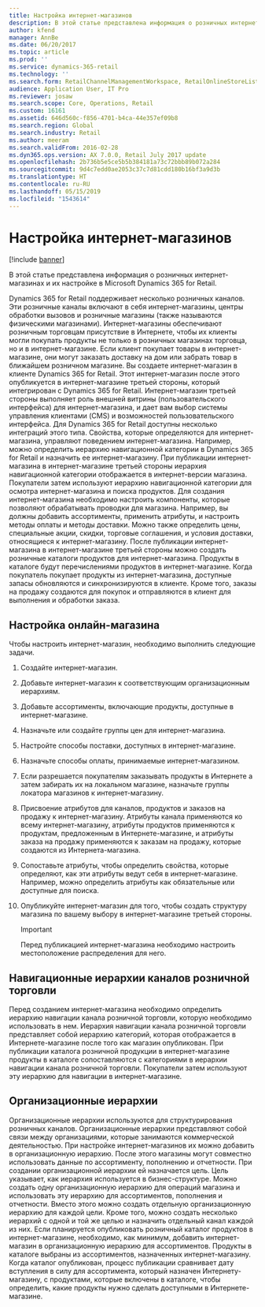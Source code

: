 ```yaml
---
title: Настройка интернет-магазинов
description: В этой статье представлена информация о розничных интернет-магазинах и их настройке в Microsoft Dynamics 365 for Retail.
author: kfend
manager: AnnBe
ms.date: 06/20/2017
ms.topic: article
ms.prod: ''
ms.service: dynamics-365-retail
ms.technology: ''
ms.search.form: RetailChannelManagementWorkspace, RetailOnlineStoreList
audience: Application User, IT Pro
ms.reviewer: josaw
ms.search.scope: Core, Operations, Retail
ms.custom: 16161
ms.assetid: 646d560c-f856-4701-b4ca-44e357ef09b8
ms.search.region: Global
ms.search.industry: Retail
ms.author: meeram
ms.search.validFrom: 2016-02-28
ms.dyn365.ops.version: AX 7.0.0, Retail July 2017 update
ms.openlocfilehash: 2b736b5e5ce5b5b384181a73c72bbb89b072a284
ms.sourcegitcommit: 9d4c7edd0ae2053c37c7d81cdd180b16bf3a9d3b
ms.translationtype: HT
ms.contentlocale: ru-RU
ms.lasthandoff: 05/15/2019
ms.locfileid: "1543614"
---
```

# <a name="set-up-online-stores"></a>Настройка интернет-магазинов

[!include [banner](includes/banner.md)]

В этой статье представлена информация о розничных интернет-магазинах и их настройке в Microsoft Dynamics 365 for Retail.

Dynamics 365 for Retail поддерживает несколько розничных каналов. Эти розничные каналы включают в себя интернет-магазины, центры обработки вызовов и розничные магазины (также называются физическими магазинами). Интернет-магазины обеспечивают розничным торговцам присутствие в Интернете, чтобы их клиенты могли покупать продукты не только в розничных магазинах торговца, но и в интернет-магазине. Если клиент покупает товары в интернет-магазине, они могут заказать доставку на дом или забрать товар в ближайшем розничном магазине. Вы создаете интернет-магазин в клиенте Dynamics 365 for Retail. Этот интернет-магазин после этого опубликуется в интернет-магазине третьей стороны, который интегрирован с Dynamics 365 for Retail. Интернет-магазин третьей стороны выполняет роль внешней витрины (пользовательского интерфейса) для интернет-магазина, и дает вам выбор системы управления клиентами (CMS) и возможностей пользовательского интерфейса. Для Dynamics 365 for Retail доступны несколько интеграций этого типа. Свойства, которые определяются для интернет-магазина, управляют поведением интернет-магазина. Например, можно определить иерархию навигационной категории в Dynamics 365 for Retail и назначить ее интернет-магазину. При публикации интернет-магазина в интернет-магазине третьей стороны иерархия навигационной категории отображается в интернет-версии магазина. Покупатели затем используют иерархию навигационной категории для осмотра интернет-магазина и поиска продуктов. Для создания интернет-магазина необходимо настроить компоненты, которые позволяют обрабатывать проводки для магазина. Например, вы должны добавить ассортименты, применить атрибуты, и настроить методы оплаты и методы доставки. Можно также определить цены, специальные акции, скидки, торговые соглашения, и условия доставки, относящиеся к интернет-магазину. После публикации интернет-магазина в интернет-магазине третьей стороны можно создать розничные каталоги продуктов для интернет-магазина. Продукты в каталоге будут перечислениями продуктов в интернет-магазине. Когда покупатель покупает продукты из интернет-магазина, доступные запасы обновляются и синхронизируются в клиенте. Кроме того, заказы на продажу создаются для покупок и отправляются в клиент для выполнения и обработки заказа.

## <a name="set-up-an-online-store"></a>Настройка онлайн-магазина

Чтобы настроить интернет-магазин, необходимо выполнить следующие задачи.

1. Создайте интернет-магазин.
2. Добавьте интернет-магазин к соответствующим организационным иерархиям.
3. Добавьте ассортименты, включающие продукты, доступные в интернет-магазине.
4. Назначьте или создайте группы цен для интернет-магазина.
5. Настройте способы поставки, доступных в интернет-магазине.
6. Назначьте способы оплаты, принимаемые интернет-магазином.
7. Если разрешается покупателям заказывать продукты в Интернете а затем забирать их на локальном магазине, назначьте группы локатора магазинов к интернет-магазину.
8. Присвоение атрибутов для каналов, продуктов и заказов на продажу к интернет-магазину. Атрибуты канала применяются ко всему интернет-магазину, атрибуты продуктов применяются к продуктам, предложенным в Интернете-магазине, и атрибуты заказа на продажу применяются к заказам на продажу, которые создаются из Интернета-магазина.
9. Сопоставьте атрибуты, чтобы определить свойства, которые определяют, как эти атрибуты ведут себя в интернет-магазине. Например, можно определить атрибуты как обязательные или доступные для поиска.
10. Опубликуйте интернет-магазин для того, чтобы создать структуру магазина по вашему выбору в интернет-магазине третьей стороны.

    > [!IMPORTANT]
    > Перед публикацией интернет-магазина необходимо настроить местоположение распределения для него.

## <a name="retail-channel-navigation-hierarchies"></a>Навигационные иерархии каналов розничной торговли

Перед созданием интернет-магазина необходимо определить иерархию навигации канала розничной торговли, которую необходимо использовать в нем. Иерархия навигации канала розничной торговли представляет собой иерархию категорий, которая отображается в Интернете-магазине после того как магазин опубликован. При публикации каталога розничной продукции в интернет-магазине продукты в каталоге сопоставляются с категориями в иерархии навигации канала розничной торговли. Покупатели затем используют эту иерархию для навигации в интернет-магазине.

## <a name="organization-hierarchies"></a>Организационные иерархии

Организационные иерархии используются для структурирования розничных каналов. Организационные иерархии представляют собой связи между организациями, которые занимаются коммерческой деятельностью. При настройке интернет-магазинов их можно добавить в организационную иерархию. После этого магазины могут совместно использовать данные по ассортименту, пополнению и отчетности. При создании организационной иерархии ей назначается цель. Цель указывает, как иерархия используется в бизнес-структуре. Можно создать одну организационную иерархию для операций магазина и использовать эту иерархию для ассортиментов, пополнения и отчетности. Вместо этого можно создать отдельную организационную иерархию для каждой цели. Кроме того, можно создать несколько иерархий с одной и той же целью и назначить отдельный канал каждой из них. Если планируется опубликовать розничный каталог продуктов в интернет-магазине, необходимо, как минимум, добавить интернет-магазин в организационную иерархию для ассортиментов. Продукты в каталоге выбраны из ассортиментов, назначенных интернет-магазину. Когда каталог опубликован, процесс публикации сравнивает дату вступления в силу для ассортимента, который назначен Интернету-магазину, с продуктами, которые включены в каталоге, чтобы определить, какие продукты нужно сделать доступными в Интернете-магазине.

